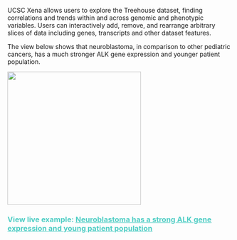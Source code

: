 UCSC Xena allows users to explore the Treehouse dataset, finding correlations and trends within and across genomic and phenotypic variables. Users can interactively add, remove, and rearrange arbitrary slices of data including genes, transcripts and other dataset features. 

The view below shows that neuroblastoma, in comparison to other pediatric cancers, has a much stronger ALK gene expression and younger patient population.

<a href="http://dev.xenabrowser.net/heatmap/?bookmark=04c07236cc0c4aae50538f5e5e37aac8"><img src="https://rawgit.com/ucscXena/cohortMetaData/master/cohort_Treehouse%20public%20expression%20dataset%20(July%202017)/high-res-xena-screenshot-oct.16.2017.jpg" height="300"></a>

### <span style="color:#4ecdc4">View live example: [<span style="color:#4ecdc4"><u>Neuroblastoma has a strong ALK gene expression and young patient population</u></span>](http://dev.xenabrowser.net/heatmap/?bookmark=04c07236cc0c4aae50538f5e5e37aac8)</span>

<br>
<br>
